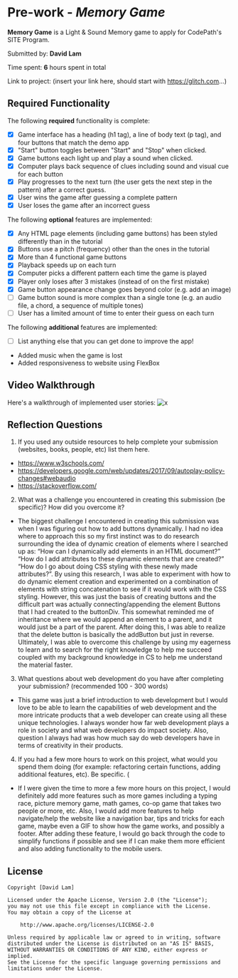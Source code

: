 # Pre-work - *Memory Game*

**Memory Game** is a Light & Sound Memory game to apply for CodePath's SITE Program. 

Submitted by: **David Lam**

Time spent: **6** hours spent in total

Link to project: (insert your link here, should start with https://glitch.com...)

## Required Functionality

The following **required** functionality is complete:

* [x] Game interface has a heading (h1 tag), a line of body text (p tag), and four buttons that match the demo app
* [x] "Start" button toggles between "Start" and "Stop" when clicked. 
* [x] Game buttons each light up and play a sound when clicked. 
* [x] Computer plays back sequence of clues including sound and visual cue for each button
* [x] Play progresses to the next turn (the user gets the next step in the pattern) after a correct guess. 
* [x] User wins the game after guessing a complete pattern
* [x] User loses the game after an incorrect guess

The following **optional** features are implemented:

* [x] Any HTML page elements (including game buttons) has been styled differently than in the tutorial
* [x] Buttons use a pitch (frequency) other than the ones in the tutorial
* [x] More than 4 functional game buttons
* [x] Playback speeds up on each turn
* [x] Computer picks a different pattern each time the game is played
* [x] Player only loses after 3 mistakes (instead of on the first mistake)
* [x] Game button appearance change goes beyond color (e.g. add an image)
* [ ] Game button sound is more complex than a single tone (e.g. an audio file, a chord, a sequence of multiple tones)
* [ ] User has a limited amount of time to enter their guess on each turn

The following **additional** features are implemented:

- [ ] List anything else that you can get done to improve the app!
* Added music when the game is lost
* Added responsiveness to website using FlexBox

## Video Walkthrough

Here's a walkthrough of implemented user stories:
![x](http://g.recordit.co/EhfH0n17rK.gif)


## Reflection Questions
1. If you used any outside resources to help complete your submission (websites, books, people, etc) list them here. 
* https://www.w3schools.com/
* https://developers.google.com/web/updates/2017/09/autoplay-policy-changes#webaudio
* https://stackoverflow.com/

2. What was a challenge you encountered in creating this submission (be specific)? How did you overcome it? 
* The biggest challenge I encountered in creating this submission was when I was figuring out how to add buttons dynamically. I had no idea where to approach this so my first instinct was to do research surrounding the idea of dynamic creation of elements where I searched up as: “How can I dynamically add elements in an HTML document?” “How do I add attributes to these dynamic elements that are created?” “How do I go about doing CSS styling with these newly made attributes?”. By using this research, I was able to experiment with how to do dynamic element creation and experimented on a combination of elements with string concatenation to see if it would work with the CSS styling. However, this was just the basis of creating buttons and the difficult part was actually connecting/appending the element Buttons that I had created to the buttonDiv. This somewhat reminded me of inheritance where we would append an element to a parent, and it would just be a part of the parent. After doing this, I was able to realize that the delete button is basically the addButton but just in reverse. Ultimately, I was able to overcome this challenge by using my eagerness to learn and to search for the right knowledge to help me succeed coupled with my background knowledge in CS to help me understand the material faster. 

3. What questions about web development do you have after completing your submission? (recommended 100 - 300 words) 
* This game was just a brief introduction to web development but I would love to be able to learn the capabilities of web development and the more intricate products that a web developer can create using all these unique technologies.  I always wonder how far web development plays a role in society and what web developers do impact society. Also, question I always had was how much say do web developers have in terms of creativity in their products. 

4. If you had a few more hours to work on this project, what would you spend them doing (for example: refactoring certain functions, adding additional features, etc). Be specific. (
* If I were given the time to more a few more hours on this project, I would definitely add more features such as more games including a typing race, picture memory game, math games, co-op game that takes two people or more, etc. Also, I would add more features to help navigate/help the website like a navigation bar, tips and tricks for each game, maybe even a GIF to show how the game works, and possibly a footer. After adding these feature, I would go back through the code to simplify functions if possible and see if I can make them more efficient and also adding functionality to the mobile users. 



## License

    Copyright [David Lam]

    Licensed under the Apache License, Version 2.0 (the "License");
    you may not use this file except in compliance with the License.
    You may obtain a copy of the License at

        http://www.apache.org/licenses/LICENSE-2.0

    Unless required by applicable law or agreed to in writing, software
    distributed under the License is distributed on an "AS IS" BASIS,
    WITHOUT WARRANTIES OR CONDITIONS OF ANY KIND, either express or implied.
    See the License for the specific language governing permissions and
    limitations under the License.